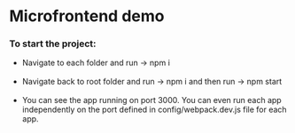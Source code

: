 # Microfrontend demo

### To start the project:

  - Navigate to each folder and run -> npm i <br /><br />
  - Navigate back to root folder and run -> npm i and then run -> npm start <br /><br />
  - You can see the app running on port 3000. You can even run each app independently on the port defined in config/webpack.dev.js file for each app.
